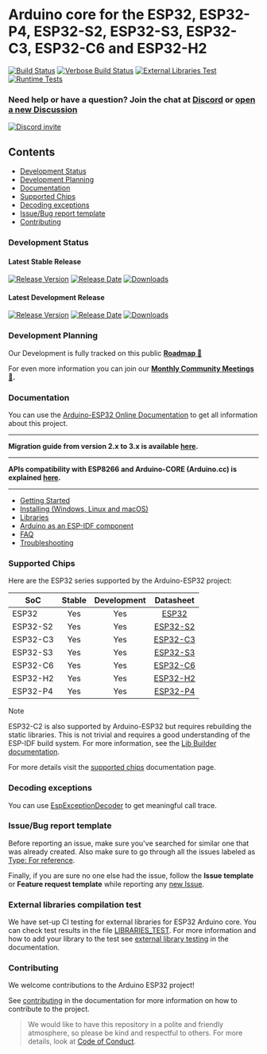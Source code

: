 # Arduino core for the ESP32, ESP32-P4, ESP32-S2, ESP32-S3, ESP32-C3, ESP32-C6 and ESP32-H2

[![Build Status](https://img.shields.io/github/actions/workflow/status/espressif/arduino-esp32/push.yml?branch=master&event=push&label=Compilation%20Tests)](https://github.com/espressif/arduino-esp32/actions/workflows/push.yml?query=branch%3Amaster+event%3Apush)
[![Verbose Build Status](https://img.shields.io/github/actions/workflow/status/espressif/arduino-esp32/push.yml?branch=master&event=schedule&label=Compilation%20Tests%20(Verbose))](https://github.com/espressif/arduino-esp32/actions/workflows/push.yml?query=branch%3Amaster+event%3Aschedule)
[![External Libraries Test](https://img.shields.io/github/actions/workflow/status/espressif/arduino-esp32/lib.yml?branch=master&event=schedule&label=External%20Libraries%20Test)](https://github.com/espressif/arduino-esp32/blob/gh-pages/LIBRARIES_TEST.md)
[![Runtime Tests](https://github.com/espressif/arduino-esp32/blob/gh-pages/runtime-tests-results/badge.svg)](https://github.com/espressif/arduino-esp32/actions/workflows/tests_results.yml)

### Need help or have a question? Join the chat at [Discord](https://discord.gg/8xY6e9crwv) or [open a new Discussion](https://github.com/espressif/arduino-esp32/discussions)

[![Discord invite](https://img.shields.io/discord/1327272229427216425?logo=discord&logoColor=white&logoSize=auto&label=Discord)](https://discord.gg/8xY6e9crwv)

## Contents

  - [Development Status](#development-status)
  - [Development Planning](#development-planning)
  - [Documentation](#documentation)
  - [Supported Chips](#supported-chips)
  - [Decoding exceptions](#decoding-exceptions)
  - [Issue/Bug report template](#issuebug-report-template)
  - [Contributing](#contributing)

### Development Status

#### Latest Stable Release

[![Release Version](https://img.shields.io/github/release/espressif/arduino-esp32.svg)](https://github.com/espressif/arduino-esp32/releases/latest/)
[![Release Date](https://img.shields.io/github/release-date/espressif/arduino-esp32.svg)](https://github.com/espressif/arduino-esp32/releases/latest/)
[![Downloads](https://img.shields.io/github/downloads/espressif/arduino-esp32/latest/total.svg)](https://github.com/espressif/arduino-esp32/releases/latest/)

#### Latest Development Release

[![Release Version](https://img.shields.io/github/release/espressif/arduino-esp32/all.svg)](https://github.com/espressif/arduino-esp32/releases/)
[![Release Date](https://img.shields.io/github/release-date-pre/espressif/arduino-esp32.svg)](https://github.com/espressif/arduino-esp32/releases/)
[![Downloads](https://img.shields.io/github/downloads-pre/espressif/arduino-esp32/latest/total.svg)](https://github.com/espressif/arduino-esp32/releases/)

### Development Planning

Our Development is fully tracked on this public **[Roadmap 🎉](https://github.com/orgs/espressif/projects/3)**

For even more information you can join our **[Monthly Community Meetings 🔔](https://github.com/espressif/arduino-esp32/discussions/categories/monthly-community-meetings).**

### Documentation

You can use the [Arduino-ESP32 Online Documentation](https://docs.espressif.com/projects/arduino-esp32/en/latest/) to get all information about this project.

---

**Migration guide from version 2.x to 3.x is available [here](https://docs.espressif.com/projects/arduino-esp32/en/latest/migration_guides/2.x_to_3.0.html).**

---

**APIs compatibility with ESP8266 and Arduino-CORE (Arduino.cc) is explained [here](https://docs.espressif.com/projects/arduino-esp32/en/latest/libraries.html#apis).**

---

* [Getting Started](https://docs.espressif.com/projects/arduino-esp32/en/latest/getting_started.html)
* [Installing (Windows, Linux and macOS)](https://docs.espressif.com/projects/arduino-esp32/en/latest/installing.html)
* [Libraries](https://docs.espressif.com/projects/arduino-esp32/en/latest/libraries.html)
* [Arduino as an ESP-IDF component](https://docs.espressif.com/projects/arduino-esp32/en/latest/esp-idf_component.html)
* [FAQ](https://docs.espressif.com/projects/arduino-esp32/en/latest/faq.html)
* [Troubleshooting](https://docs.espressif.com/projects/arduino-esp32/en/latest/troubleshooting.html)

### Supported Chips

Here are the ESP32 series supported by the Arduino-ESP32 project:

| **SoC**  | **Stable** | **Development** |                                           **Datasheet**                                           |
|----------|:----------:|:---------------:|:-------------------------------------------------------------------------------------------------:|
| ESP32    |     Yes    |       Yes       |    [ESP32](https://www.espressif.com/sites/default/files/documentation/esp32_datasheet_en.pdf)    |
| ESP32-S2 |     Yes    |       Yes       | [ESP32-S2](https://www.espressif.com/sites/default/files/documentation/esp32-s2_datasheet_en.pdf) |
| ESP32-C3 |     Yes    |       Yes       | [ESP32-C3](https://www.espressif.com/sites/default/files/documentation/esp32-c3_datasheet_en.pdf) |
| ESP32-S3 |     Yes    |       Yes       | [ESP32-S3](https://www.espressif.com/sites/default/files/documentation/esp32-s3_datasheet_en.pdf) |
| ESP32-C6 |     Yes    |       Yes       | [ESP32-C6](https://www.espressif.com/sites/default/files/documentation/esp32-c6_datasheet_en.pdf) |
| ESP32-H2 |     Yes    |       Yes       | [ESP32-H2](https://www.espressif.com/sites/default/files/documentation/esp32-h2_datasheet_en.pdf) |
| ESP32-P4 |     Yes    |       Yes       | [ESP32-P4](https://www.espressif.com/sites/default/files/documentation/esp32-p4_datasheet_en.pdf) |

> [!NOTE]
> ESP32-C2 is also supported by Arduino-ESP32 but requires rebuilding the static libraries. This is not trivial and requires a good understanding of the ESP-IDF
> build system. For more information, see the [Lib Builder documentation](https://docs.espressif.com/projects/arduino-esp32/en/latest/lib_builder.html).

For more details visit the [supported chips](https://docs.espressif.com/projects/arduino-esp32/en/latest/getting_started.html#supported-soc-s) documentation page.

### Decoding exceptions

You can use [EspExceptionDecoder](https://github.com/me-no-dev/EspExceptionDecoder) to get meaningful call trace.

### Issue/Bug report template

Before reporting an issue, make sure you've searched for similar one that was already created. Also make sure to go through all the issues labeled as [Type: For reference](https://github.com/espressif/arduino-esp32/issues?q=is%3Aissue+label%3A%22Type%3A+For+reference%22+).

Finally, if you are sure no one else had the issue, follow the **Issue template** or **Feature request template** while reporting any [new Issue](https://github.com/espressif/arduino-esp32/issues/new/choose).

### External libraries compilation test

We have set-up CI testing for external libraries for ESP32 Arduino core. You can check test results in the file [LIBRARIES_TEST](https://github.com/espressif/arduino-esp32/blob/gh-pages/LIBRARIES_TEST.md).
For more information and how to add your library to the test see [external library testing](https://docs.espressif.com/projects/arduino-esp32/en/latest/external_libraries_test.html) in the documentation.

### Contributing

We welcome contributions to the Arduino ESP32 project!

See [contributing](https://docs.espressif.com/projects/arduino-esp32/en/latest/contributing.html) in the documentation for more information on how to contribute to the project.

> We would like to have this repository in a polite and friendly atmosphere, so please be kind and respectful to others. For more details, look at [Code of Conduct](https://github.com/espressif/arduino-esp32/blob/master/CODE_OF_CONDUCT.md).
